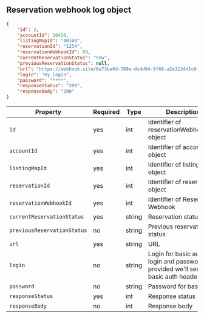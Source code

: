 ## Reservation webhook log object

```json
{
    "id": 2,
    "accountId": 10450,
    "listingMapId": "40160",
    "reservationId": "1234",
    "reservationWebhookId": 89,
    "currentReservationStatus": "new",
    "previousReservationStatus": null,
    "url": "https://webhook.site/6e73ba6d-789e-ds4d64-9f68-a2e1134d1c6f3",
    "login": "my_login",
    "password": "****",
    "responseStatus": "200",
    "responseBody": "200"
}
```

Property | Required | Type | Description
-------- | -------- | ---- | ----------- 
`id` | yes | int | Identifier of reservationWebhookLog object
`accountId` | yes | int | Identifier of account object
`listingMapId` | yes | int | Identifier of listing object
`reservationId` | yes | int | Identifier of reservation object
`reservationWebhookId` | yes | int | Identifier of Reservation Webhook
`currentReservationStatus` | yes | string | Reservation status
`previousReservationStatus` | no | string | Previous reservation status
`url` | yes | string | URL
`login` | no | string | Login for basic auth (if login and password provided we'll send basic auth header)
`password` | no | string | Password for basic auth
`responseStatus` | yes | int | Response status
`responseBody` | no | int | Response body